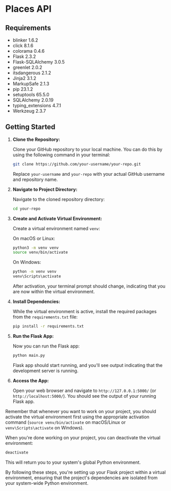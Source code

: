 # Places API

## Requirements
- blinker           1.6.2
- click             8.1.6
- colorama          0.4.6
- Flask             2.3.2
- Flask-SQLAlchemy  3.0.5
- greenlet          2.0.2
- itsdangerous      2.1.2
- Jinja2            3.1.2
- MarkupSafe        2.1.3
- pip               23.1.2
- setuptools        65.5.0
- SQLAlchemy        2.0.19
- typing_extensions 4.7.1
- Werkzeug          2.3.7

## Getting Started

1. **Clone the Repository:**

   Clone your GitHub repository to your local machine. You can do this by using the following command in your terminal:

   ```bash
   git clone https://github.com/your-username/your-repo.git
   ```

   Replace `your-username` and `your-repo` with your actual GitHub username and repository name.

2. **Navigate to Project Directory:**

   Navigate to the cloned repository directory:

   ```bash
   cd your-repo
   ```

3. **Create and Activate Virtual Environment:**

   Create a virtual environment named `venv`:

   On macOS or Linux:

   ```bash
   python3 -m venv venv
   source venv/bin/activate
   ```

   On Windows:

   ```bash
   python -m venv venv
   venv\Scripts\activate
   ```

   After activation, your terminal prompt should change, indicating that you are now within the virtual environment.

4. **Install Dependencies:**

   While the virtual environment is active, install the required packages from the `requirements.txt` file:

   ```bash
   pip install -r requirements.txt
   ```

5. **Run the Flask App:**

   Now you can run the Flask app:

   ```bash
   python main.py
   ```

   Flask app should start running, and you'll see output indicating that the development server is running.

6. **Access the App:**

   Open your web browser and navigate to `http://127.0.0.1:5000/` (or `http://localhost:5000/`). You should see the output of your running Flask app.

Remember that whenever you want to work on your project, you should activate the virtual environment first using the appropriate activation command (`source venv/bin/activate` on macOS/Linux or `venv\Scripts\activate` on Windows).

When you're done working on your project, you can deactivate the virtual environment:

```bash
deactivate
```

This will return you to your system's global Python environment.

By following these steps, you're setting up your Flask project within a virtual environment, ensuring that the project's dependencies are isolated from your system-wide Python environment.